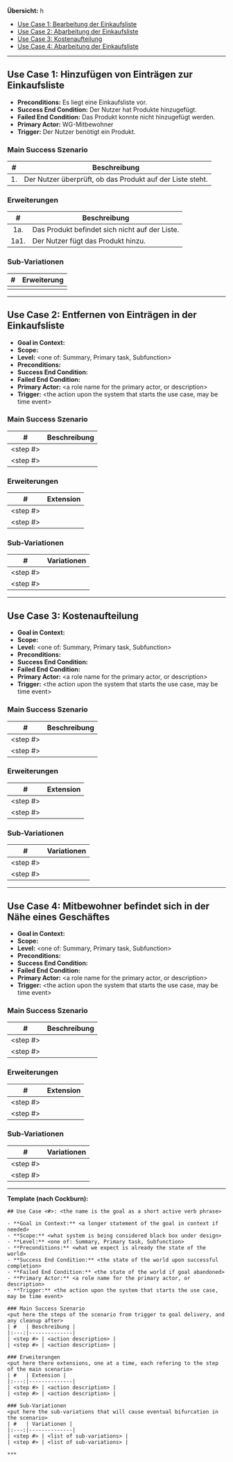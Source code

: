 **Übersicht:**
h
- [Use Case 1: Bearbeitung der Einkaufsliste](#use-case-1-hinzufügen-von-einträgen-zur-einkaufsliste)
- [Use Case 2: Abarbeitung der Einkaufsliste](#use-case-3-entfernen-von-einträgen-in-der-einkaufsliste)
- [Use Case 3: Kostenaufteilung](#use-case-2-kostenaufteilung)
- [Use Case 4: Abarbeitung der Einkaufsliste](#use-case-4-abarbeitung-der-einkaufsliste)

***

## Use Case 1: Hinzufügen von Einträgen zur Einkaufsliste
- **Preconditions:** Es liegt eine Einkaufsliste vor.
- **Success End Condition:** Der Nutzer hat Produkte hinzugefügt.
- **Failed End Condition:** Das Produkt konnte nicht hinzugefügt werden.
- **Primary Actor:** WG-Mitbewohner
- **Trigger:** Der Nutzer benötigt ein Produkt.

### Main Success Szenario
| #   | Beschreibung |
|:---:|--------------|
| 1.  | Der Nutzer überprüft, ob das Produkt auf der Liste steht. |

### Erweiterungen
| #   | Beschreibung |
|:---:|--------------|
| 1a. | Das Produkt befindet sich nicht auf der Liste. |
| 1a1. | Der Nutzer fügt das Produkt hinzu. |


### Sub-Variationen
| #   | Erweiterung |
|:---:|--------------|
|   |  |
***

## Use Case 2: Entfernen von Einträgen in der Einkaufsliste

- **Goal in Context:** <a longer statement of the goal in context if needed>
- **Scope:** <what system is being considered black box under design>
- **Level:** <one of: Summary, Primary task, Subfunction>
- **Preconditions:** <what we expect is already the state of the world>
- **Success End Condition:** <the state of the world upon successful completion>
- **Failed End Condition:** <the state of the world if goal abandoned>
- **Primary Actor:** <a role name for the primary actor, or description>
- **Trigger:** <the action upon the system that starts the use case, may be time event>

### Main Success Szenario
| #   | Beschreibung |
|:---:|--------------|
| <step #> | <action description> |
| <step #> | <action description> |

### Erweiterungen
| #   | Extension |
|:---:|--------------|
| <step #> | <action description> |
| <step #> | <action description> |

### Sub-Variationen
| #   | Variationen |
|:---:|--------------|
| <step #> | <list of sub-variations> |
| <step #> | <list of sub-variations> |

***

## Use Case 3: Kostenaufteilung

- **Goal in Context:** <a longer statement of the goal in context if needed>
- **Scope:** <what system is being considered black box under design>
- **Level:** <one of: Summary, Primary task, Subfunction>
- **Preconditions:** <what we expect is already the state of the world>
- **Success End Condition:** <the state of the world upon successful completion>
- **Failed End Condition:** <the state of the world if goal abandoned>
- **Primary Actor:** <a role name for the primary actor, or description>
- **Trigger:** <the action upon the system that starts the use case, may be time event>

### Main Success Szenario
| #   | Beschreibung |
|:---:|--------------|
| <step #> | <action description> |
| <step #> | <action description> |

### Erweiterungen
| #   | Extension |
|:---:|--------------|
| <step #> | <action description> |
| <step #> | <action description> |

### Sub-Variationen
| #   | Variationen |
|:---:|--------------|
| <step #> | <list of sub-variations> |
| <step #> | <list of sub-variations> |

***

## Use Case 4: Mitbewohner befindet sich in der Nähe eines Geschäftes

- **Goal in Context:** <a longer statement of the goal in context if needed>
- **Scope:** <what system is being considered black box under design>
- **Level:** <one of: Summary, Primary task, Subfunction>
- **Preconditions:** <what we expect is already the state of the world>
- **Success End Condition:** <the state of the world upon successful completion>
- **Failed End Condition:** <the state of the world if goal abandoned>
- **Primary Actor:** <a role name for the primary actor, or description>
- **Trigger:** <the action upon the system that starts the use case, may be time event>

### Main Success Szenario
| #   | Beschreibung |
|:---:|--------------|
| <step #> | <action description> |
| <step #> | <action description> |

### Erweiterungen
| #   | Extension |
|:---:|--------------|
| <step #> | <action description> |
| <step #> | <action description> |

### Sub-Variationen
| #   | Variationen |
|:---:|--------------|
| <step #> | <list of sub-variations> |
| <step #> | <list of sub-variations> |

***

**Template (nach Cockburn):**

```
## Use Case <#>: <the name is the goal as a short active verb phrase>

- **Goal in Context:** <a longer statement of the goal in context if needed>
- **Scope:** <what system is being considered black box under design>
- **Level:** <one of: Summary, Primary task, Subfunction>
- **Preconditions:** <what we expect is already the state of the world>
- **Success End Condition:** <the state of the world upon successful completion>
- **Failed End Condition:** <the state of the world if goal abandoned>
- **Primary Actor:** <a role name for the primary actor, or description>
- **Trigger:** <the action upon the system that starts the use case, may be time event>

### Main Success Szenario
<put here the steps of the scenario from trigger to goal delivery, and any cleanup after>
| #   | Beschreibung |
|:---:|--------------|
| <step #> | <action description> |
| <step #> | <action description> |

### Erweiterungen
<put here there extensions, one at a time, each refering to the step of the main scenario>
| #   | Extension |
|:---:|--------------|
| <step #> | <action description> |
| <step #> | <action description> |

### Sub-Variationen
<put here the sub-variations that will cause eventual bifurcation in the scenario>
| #   | Variationen |
|:---:|--------------|
| <step #> | <list of sub-variations> |
| <step #> | <list of sub-variations> |

***

```
